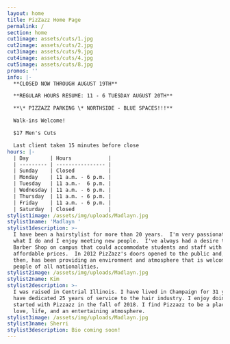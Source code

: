```yaml
---
layout: home
title: PizZazz Home Page
permalink: /
section: home
cut1image: assets/cuts/1.jpg
cut2image: assets/cuts/2.jpg
cut3image: assets/cuts/9.jpg
cut4image: assets/cuts/4.jpg
cut5image: assets/cuts/8.jpg
promos: ''
info: |-
  **CLOSED NOW THROUGH AUGUST 19TH**

  **REGULAR HOURS RESUME: 11 - 6 TUESDAY AUGUST 20TH**

  **\* PIZZAZZ PARKING \* NORTHSIDE - BLUE SPACES!!!**

  Walk-ins Welcome!

  $17 Men's Cuts

  Last client taken 15 minutes before close
hours: |-
  | Day       | Hours            |
  | --------- | ---------------- |
  | Sunday    | Closed           |
  | Monday    | 11 a.m. - 6 p.m. |
  | Tuesday   | 11 a.m.-  6 p.m. |
  | Wednesday | 11 a.m. - 6 p.m. |
  | Thursday  | 11 a.m. - 6 p.m. |
  | Friday    | 11 a.m. - 6 p.m. |
  | Saturday  | Closed           |
stylist1image: /assets/img/uploads/Madlayn.jpg
stylist1name: 'Madlayn '
stylist1description: >-
  I have been a hairstylist for more than 20 years.  I'm very passionate about
  what I do and I enjoy meeting new people.  I've always had a desire to open a
  Barber Shop on campus that could accommodate students and staff with
  affordable prices.  In 2012 PizZazz's doors opened to the public and, since
  then, has been providing an environment and atmosphere that is welcoming to
  people of all nationalities.
stylist2image: /assets/img/uploads/Madlayn.jpg
stylist2name: Kim
stylist2description: >-
  I was raised in Centrial Illinois. I have lived in Champaign for 31 years. I
  have dedicated 25 years of service to the hair industry. I enjoy doing hair. I
  started with Pizzazz in the fall of 2018. I find Pizzazz to be a place of
  love, life, and an entertaining atmosphere.
stylist3image: /assets/img/uploads/Madlayn.jpg
stylist3name: Sherri
stylist3description: Bio coming soon!
---
```


